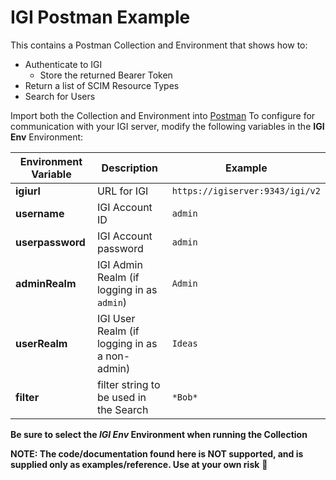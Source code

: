 # IGI Postman Example
This contains a Postman Collection and Environment that shows how to:
* Authenticate to IGI
  * Store the returned Bearer Token
* Return a list of SCIM Resource Types
* Search for Users

Import both the Collection and Environment into [Postman](https://www.getpostman.com/)
To configure for communication with your IGI server, modify the following variables in the **IGI Env** Environment:

Environment Variable | Description | Example
---------------------|-------------|-----------
**igiurl** | URL for IGI | `https://igiserver:9343/igi/v2`
**username** | IGI Account ID | `admin`
**userpassword** | IGI Account password | `admin`
**adminRealm** | IGI Admin Realm (if logging in as `admin`) | `Admin`
**userRealm** | IGI User Realm (if logging in as a non-admin) | `Ideas`
**filter** | filter string to be used in the Search | `*Bob*`

**Be sure to select the _IGI Env_ Environment when running the Collection**

**NOTE: The code/documentation found here is NOT supported, and is supplied only as examples/reference.
Use at your own risk** :metal:
